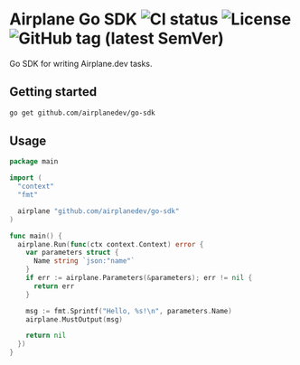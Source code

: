 # Airplane Go SDK ![CI status](https://img.shields.io/github/workflow/status/airplanedev/go-sdk/test/main) ![License](https://img.shields.io/github/license/airplanedev/go-sdk) ![GitHub tag (latest SemVer)](https://img.shields.io/github/v/tag/airplanedev/go-sdk)

Go SDK for writing Airplane.dev tasks.

## Getting started

```sh
go get github.com/airplanedev/go-sdk
```

## Usage

```go
package main

import (
  "context"
  "fmt"

  airplane "github.com/airplanedev/go-sdk"
)

func main() {
  airplane.Run(func(ctx context.Context) error {
    var parameters struct {
      Name string `json:"name"`
    }
    if err := airplane.Parameters(&parameters); err != nil {
      return err
    }

    msg := fmt.Sprintf("Hello, %s!\n", parameters.Name)
    airplane.MustOutput(msg)

    return nil
  })
}
```
